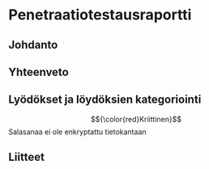 # Penetraatiotestausraportti

## Johdanto

## Yhteenveto

## Lyödökset ja löydöksien kategoriointi

$${\color{red}Kriittinen}$$ Salasanaa ei ole enkryptattu tietokantaan

## Liitteet
